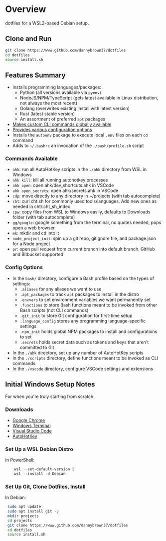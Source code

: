 # Overview

dotfiles for a WSL2-based Debian setup.

## Clone and Run

``` bash
git clone https://www.github.com/dannybrown37/dotfiles
cd dotfiles
source install.sh
```

## Features Summary

* Installs programming languages/packages:
  * Python (all versions available via `pyenv`)
  * NodeJS/NPM/TypeScript (gets latest available in Linux distribution, not always the most recent)
  * Golang (overwrites existing install with latest version)
  * Rust (latest stable version)
  * An assortment of preferred `apt` packages
* [Makes custom CLI commands globally available](#commands-available)
* [Provides various configuration options](#config-options)
* Installs the `autoenv` package to execute local `.env` files on each `cd` command
* Adds to `~/.bashrc` an invocation of the `./bash/profile.sh` script

### Commands Available

* `ahk`: run all AutoHotKey scripts in the `./ahk` directory from WSL in Windows
* `ahk kill`: kill all running autohotkey processes
* `ahk open`: open ahk/dev_shortcuts.ahk in VSCode
* `ahk open_secrets`: open ahk/secrets.ahk in VSCode
* `cdp`: move directly to any directory in ~/projects (with tab autocomplete)
* `cht`: curl cht.sh for commonly used tools/languages. Add new ones as needed in cht/.cht_sh_index
* `cpw`: copy files from WSL to Windows easily, defaults to Downloads folder (with tab autocomplete)
* `gg/google`: google something from the terminal, no quotes needed, pops open a web browser
* `mk`: mkdir and cd into it
* `node_project_init`: spin up a git repo, gitignore file, and package.json for a Node project
* `pr`: open pull request from current branch into default branch. GitHub and Bitbucket supported

### Config Options

* In the `bash/` directory, configure a Bash profile based on the types of settings:
  * `.aliases` for any aliases we want to use
  * `.apt_packages` to track `apt` packages to install in the distro
  * `.envvars` to set environment variables we want permanently set
  * `.functions` to store Bash functions meant to be invoked from other Bash scripts (not CLI commands)
  * `.git_init` to store Git configuration for first-time setup
  * `.language_config` stores any programming language-specific settings
  * `.npm_init` holds global NPM packages to install and configurations to set
  * `.secrets` holds secret data such as tokens and keys that aren't committed to Git
* In the `./ahk` directory, set up any number of AutoHotKey scripts
* In the `./scripts` directory, define functions meant to be invoked as CLI commands
* In the `./vscode` directory, configure VSCode settings and extensions

## Initial Windows Setup Notes

For when you're truly starting from scratch.

### Downloads

* [Google Chrome](https://www.google.com/search?q=google+chrome+download)
* [Windows Terminal](https://www.google.com/search?q=windows+terminal+download)
* [Visual Studio Code](https://www.google.com/search?q=vs+code+download)
* [AutoHotKey](https://www.autohotkey.com/download/)

### Set Up a WSL Debian Distro

In PowerShell:

``` powershell
    wsl --set-default-version 2
    wsl --install -d Debian
```

### Set Up Git, Clone Dotfiles, Install

In Debian:

``` bash
 sudo apt update
 sudo apt install git -y
 mkdir projects
 cd projects
 git clone https://www.github.com/dannybrown37/dotfiles
 cd dotfiles
 source install.sh
```
